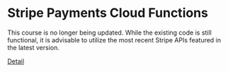 # Stripe Payments Cloud Functions

This course is no longer being updated. While the existing code is still functional, it is advisable to utilize the most recent Stripe APIs featured in the latest version. 

[Detail](https://eduitfree.com/courses/stripe-payments-cloud-functions)